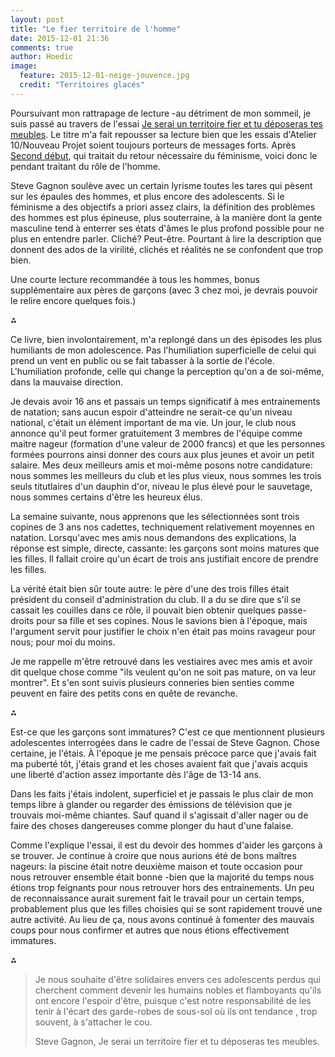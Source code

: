 ```yaml
---
layout: post
title: "Le fier territoire de l'homme"
date: 2015-12-01 21:36
comments: true
author: Hoedic
image:
  feature: 2015-12-01-neige-jouvence.jpg
  credit: "Territoires glacés"
---
```



Poursuivant mon rattrapage de lecture -au détriment de mon sommeil, je suis passé au travers de l'essai [Je serai un territoire fier et tu déposeras tes meubles](http://www.nouveauprojet.com/magazine/je-serai-un-territoire-fier-et-tu-deposeras-tes-meubles). Le titre m'a fait repousser sa lecture bien que les essais d'Atelier 10/Nouveau Projet soient toujours porteurs de messages forts. Après [Second début](http://www.nouveauprojet.com/magazine/second-debut), qui traitait du retour nécessaire du féminisme, voici donc le pendant traitant du rôle de l'homme. 

Steve Gagnon soulève avec un certain lyrisme toutes les tares qui pèsent sur les épaules des hommes, et plus encore des adolescents. Si le féminisme a des objectifs a priori assez clairs, la définition des problèmes des hommes est plus épineuse, plus souterraine, à la manière dont la gente masculine tend à enterrer ses états d'âmes le plus profond possible pour ne plus en entendre parler. Cliché? Peut-être. Pourtant à lire la description que donnent des ados de la virilité, clichés et réalités ne se confondent que trop bien.

Une courte lecture recommandée à tous les hommes, bonus supplémentaire aux pères de garçons (avec 3 chez moi, je devrais pouvoir le relire encore quelques fois.)

⁂

Ce livre, bien involontairement, m'a replongé dans un des épisodes les plus humiliants de mon adolescence. Pas l'humiliation superficielle de celui qui prend un vent en public ou se fait tabasser à la sortie de l'école. L'humiliation profonde, celle qui change la perception qu'on a de soi-même, dans la mauvaise direction.

Je devais avoir 16 ans et passais un temps significatif à mes entrainements de natation; sans aucun espoir d'atteindre ne serait-ce qu'un niveau national, c'était un élément important de ma vie. Un jour, le club nous annonce qu'il peut former gratuitement 3 membres de l'équipe comme maitre nageur (formation d'une valeur de 2000 francs) et que les personnes formées pourrons ainsi donner des cours aux plus jeunes et avoir un petit salaire. Mes deux meilleurs amis et moi-même posons notre candidature: nous sommes les meilleurs du club et les plus vieux, nous sommes les trois seuls titutlaires d'un dauphin d'or, niveau le plus élevé pour le sauvetage, nous sommes certains d'être les heureux élus.

La semaine suivante, nous apprenons que les sélectionnées sont trois copines de 3 ans nos cadettes, techniquement relativement moyennes en natation. Lorsqu'avec mes amis nous demandons des explications, la réponse est simple, directe, cassante: les garçons sont moins matures que les filles. Il fallait croire qu'un écart de trois ans justifiait encore de prendre les filles.

La vérité était bien sûr toute autre: le père d'une des trois filles était président du conseil d'administration du club. Il a du se dire que s'il se cassait les couilles dans ce rôle, il pouvait bien obtenir quelques passe-droits pour sa fille et ses copines. Nous le savions bien à l'époque, mais l'argument servit pour justifier le choix n'en était pas moins ravageur pour nous; pour moi du moins.

Je me rappelle m'être retrouvé dans les vestiaires avec mes amis et avoir dit quelque chose comme "ils veulent qu'on ne soit pas mature, on va leur montrer". Et s'en sont suivis plusieurs conneries bien senties comme peuvent en faire des petits cons en quête de revanche.

⁂

Est-ce que les garçons sont immatures? C'est ce que mentionnent plusieurs adolescentes interrogées dans le cadre de l'essai de Steve Gagnon. Chose certaine, je l'étais. À l'époque je me pensais précoce parce que j'avais fait ma puberté tôt, j'étais grand et les choses avaient fait que j'avais acquis une liberté d'action assez importante dès l'âge de 13-14 ans.

Dans les faits j'étais indolent, superficiel et je passais le plus clair de mon temps libre à glander ou regarder des émissions de télévision que je trouvais moi-même chiantes. Sauf quand il s'agissait d'aller nager ou de faire des choses dangereuses comme plonger du haut d'une falaise.

Comme l'explique l'essai, il est du devoir des hommes d'aider les garçons à se trouver. Je continue à croire que nous aurions été de bons maîtres nageurs: la piscine était notre deuxième maison et toute occasion pour nous retrouver ensemble était bonne -bien que la majorité du temps nous étions trop feignants pour nous retrouver hors des entrainements. Un peu de reconnaissance aurait surement fait le travail pour un certain temps, probablement plus que les filles choisies qui se sont rapidement trouvé une autre activité. Au lieu de ça, nous avons continué à fomenter des mauvais coups pour nous confirmer et autres que nous étions effectivement immatures.

⁂

> Je nous souhaite d'être solidaires envers ces adolescents perdus qui cherchent comment devenir les humains nobles et flamboyants qu'ils ont encore l'espoir d'être, puisque c'est notre responsabilité de les tenir à l'écart des garde-robes de sous-sol où ils ont tendance , trop souvent, à s'attacher le cou. 
> <div class="attrib">Steve Gagnon, Je serai un territoire fier et tu déposeras tes meubles.</div>